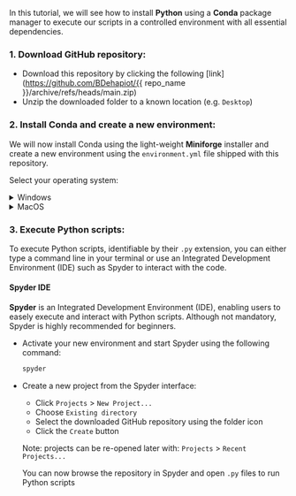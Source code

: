 In this tutorial, we will see how to install **Python** using a **Conda** package manager to execute our scripts in a controlled environment with all essential dependencies.  

### 1. Download GitHub repository:  

- Download this repository by clicking the following 
[link](https://github.com/BDehapiot/{{ repo_name }}/archive/refs/heads/main.zip)  
- Unzip the downloaded folder to a known location (e.g. `Desktop`)

### 2. Install Conda and create a new environment:

We will now install Conda using the light-weight **Miniforge** installer and create a new environment using the `environment.yml` file shipped with this repository.

Select your operating system:  

<details> <summary>Windows</summary>  

- Download Miniforge installer for Windows
([link](https://github.com/conda-forge/miniforge/releases/latest/download/Miniforge3-Windows-x86_64.exe))  

- Run the downloaded `.exe` file and select the following options:    
    - *create start menu shortcuts*  
    - *add Miniforge3 to PATH environment variable* 

- Run Miniforge Prompt from your start menu shortcuts  

    Your prompt should read something like:  
    `(base) C:\Users\YourUsername>`  
    `(base)` meaning that you are in your base Conda environment 

- Move to your downloaded GitHub repository using the `cd` command: 
    ```bash
    cd Desktop/{{ repo_name }}-main
    ```
    Your prompt should change to reflect your current location:  
    `(base) C:\Users\YourUsername\Desktop\{{ repo_name }}-main>`

- Create a new Conda environment (takes a few minutes): 
    ```bash
    mamba env create -f environment.yml
    ```

- Activate the new environment:
    ```bash
    conda activate {{ env_name }}
    ```
    Your prompt should now display `({{ env_name }})` indicating that you have changed environment   
    `({{ env_name }}) C:\Users\YourUsername\Desktop\{{ repo_name }}-main>`

</details> 

<details> <summary>MacOS</summary>  

- Download Miniforge installer for MacOS 
([legacy](https://github.com/conda-forge/miniforge/releases/latest/download/Miniforge3-MacOSX-x86_64.sh))
([M-Series](https://github.com/conda-forge/miniforge/releases/latest/download/Miniforge3-MacOSX-arm64.sh)) 

- Open your terminal by typing `terminal` in the Launchpad  

    Your prompt should read something like:  
    `YourUsername@MacBook-Pro ~ %`

- Move to where you downloaded the Miniforge installer using the `cd` command:  
It is most likely located in your `Downloads` folder    
    ```bash
    cd ~/Downloads
    ```  
    
- Run the following command to install Miniforge:  

    ```bash
    # legacy
    bash Miniforge3-MacOSX-x86_64.sh
    # M-Series
    bash Miniforge3-MacOSX-arm64.sh
    ```  
    Follow the Terminal prompts to complete installation and accept default options  

- Close and re-open your terminal  

    Your prompt should now read something like:  
    `(base) YourUsername@MacBook-Pro ~ %`  
    `(base)` meaning that you are in your base Conda environment  

- Move to your downloaded GitHub repository: 
    ```bash
    cd Desktop/{{ repo_name }}-main
    ```
    Your prompt should change to reflect your current location:  
    `(base) YourUsername@MacBook-Pro Desktop/{{ repo_name }}-main %`  

- Create a new Conda environment (takes a few minutes):  
    ```bash
    mamba env create -f environment.yml
    ```

- Activate the new environment:
    ```bash
    conda activate {{ env_name }}
    ```

    Your prompt should now display `({{ env_name }})` indicating that you have changed environment  
    `({{ env_name }}) YourUsername@MacBook-Pro Desktop/{{ repo_name }}-main %`

</details> 

### 3. Execute Python scripts: 

To execute Python scripts, identifiable by their `.py` extension, you can either type a command line in your terminal or use an Integrated Development Environment (IDE) such as Spyder to interact with the code. 

#### Spyder IDE

**Spyder** is an Integrated Development Environment (IDE), enabling users to easely execute and interact with Python scripts. Although not mandatory, Spyder is highly recommended for beginners.  

- Activate your new environment and start Spyder using the following command:  
    ```bash
    spyder
    ```

- Create a new project from the Spyder interface:
    - Click `Projects` > `New Project...`
    - Choose `Existing directory`
    - Select the downloaded GitHub repository using the folder icon
    - Click the `Create` button  

    Note: projects can be re-opened later with: `Projects` > `Recent Projects...`

    You can now browse the repository in Spyder and open `.py` files to run Python scripts   
